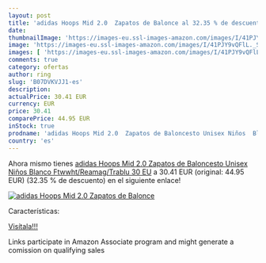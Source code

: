 ```yaml
---
layout: post
title: 'adidas Hoops Mid 2.0  Zapatos de Balonce al 32.35 % de descuento'
date: 
thumbnailImage: 'https://images-eu.ssl-images-amazon.com/images/I/41PJY9vQFlL._SL200_.jpg'
image: 'https://images-eu.ssl-images-amazon.com/images/I/41PJY9vQFlL._SL200_.jpg'
images: [ 'https://images-eu.ssl-images-amazon.com/images/I/41PJY9vQFlL._SL200_.jpg' ]
comments: true
category: ofertas
author: ring
slug: 'B07DVKVJJ1-es'
description:
actualPrice: 30.41 EUR
currency: EUR
price: 30.41
comparePrice: 44.95 EUR
inStock: true
prodname: 'adidas Hoops Mid 2.0  Zapatos de Baloncesto Unisex Niños  Blanco Ftwwht/Reamag/Trablu  30 EU'
country: 'es'
---
```


Ahora mismo tienes [adidas Hoops Mid 2.0  Zapatos de Baloncesto Unisex Niños  Blanco Ftwwht/Reamag/Trablu  30 EU](https://www.amazon.es/dp/B07DVKVJJ1/?tag=tolees-21) a 30.41 EUR (original: 44.95 EUR) (32.35 %  de descuento) en el siguiente enlace!

[![adidas Hoops Mid 2.0  Zapatos de Balonce](https://images-eu.ssl-images-amazon.com/images/I/41PJY9vQFlL._SL200_.jpg)](https://www.amazon.es/dp/B07DVKVJJ1/?tag=tolees-21)

Características:


[Visítala!!!](https://www.amazon.es/dp/B07DVKVJJ1/?tag=tolees-21)

Links participate in Amazon Associate program and might generate a comission on qualifying sales
